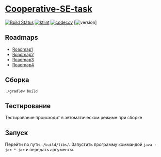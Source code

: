 # [Cooperative-SE-task](https://andreiserov.github.io/Cooperative-SE-task/)

[![Build Status](https://travis-ci.com/AndreiSerov/Cooperative-SE-task.svg?branch=master)](https://travis-ci.com/github/AndreiSerov/Cooperative-SE-task)
[![ktlint](https://img.shields.io/badge/code%20style-%E2%9D%A4-FF4081.svg)](https://ktlint.github.io/)
[![codecov](https://codecov.io/gh/AndreiSerov/Cooperative-SE-task/branch/master/graph/badge.svg)](https://codecov.io/gh/AndreiSerov/Cooperative-SE-task)
[![version](https://img.shields.io/github/v/tag/AndreiSerov/Cooperative-SE-task?color=green&label=green)]


## Roadmaps
- [Roadmap1](ROADMAPS/ROADMAP1.md)
- [Roadmap2](ROADMAPS/ROADMAP2.md)
- [Roadmap3](ROADMAPS/ROADMAP3.md)
- [Roadmap4](ROADMAPS/ROADMAP4.md)

## Сборка
`./gradlew build`

## Тестирование
Тестирование происходит в автоматическом режиме при сборке


## Запуск
Перейти по пути `./build/libs/`.
Запустить программу коммандой `java -jar *.jar` и передать аргументы.
